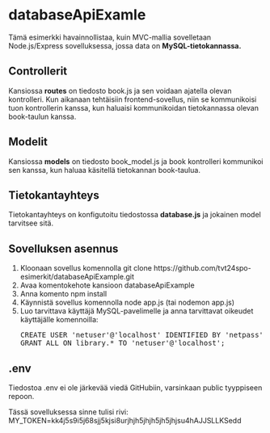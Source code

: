 # databaseApiExamle

Tämä esimerkki havainnollistaa, kuin MVC-mallia sovelletaan Node.js/Express sovelluksessa, jossa data on <b>MySQL-tietokannassa.</b>

## Controllerit

Kansiossa <b>routes</b> on tiedosto book.js ja sen voidaan ajatella olevan kontrolleri. Kun aikanaan tehtäisiin frontend-sovellus, niin se kommunikoisi tuon kontrollerin kanssa, kun haluaisi kommunikoidan tietokannassa olevan book-taulun kanssa.

## Modelit

Kansiossa <b>models</b> on tiedosto book_model.js ja book kontrolleri kommunikoi sen kanssa, kun haluaa käsitellä tietokannan book-taulua.

## Tietokantayhteys

Tietokantayhteys on konfigutoitu tiedostossa <b>database.js</b> ja jokainen model tarvitsee sitä.

## Sovelluksen asennus

<ol>
<li>Kloonaan sovellus komennolla git clone https://github.com/tvt24spo-esimerkit/databaseApiExample.git</li>
<li>Avaa komentokehote kansioon databaseApiExample</li>
<li>Anna komento npm install</li>
<li>Käynnistä sovellus komennolla node app.js (tai nodemon app.js)</li>
<li>Luo tarvittava käyttäjä MySQL-pavelimelle ja anna tarvittavat oikeudet käyttäjälle komennoilla:
<pre>
CREATE USER 'netuser'@'localhost' IDENTIFIED BY 'netpass';
GRANT ALL ON library.* TO 'netuser'@'localhost';
</pre>
 </li>
</ol>

## .env

Tiedostoa .env ei ole järkevää viedä GitHubiin, varsinkaan public tyyppiseen repoon.

Tässä sovelluksessa sinne tulisi rivi:
MY_TOKEN=kk4j5s9i5j68sjj5kjsi8urjhjh5jhjh5jh5jhjsu4hAJJSLLKSedd